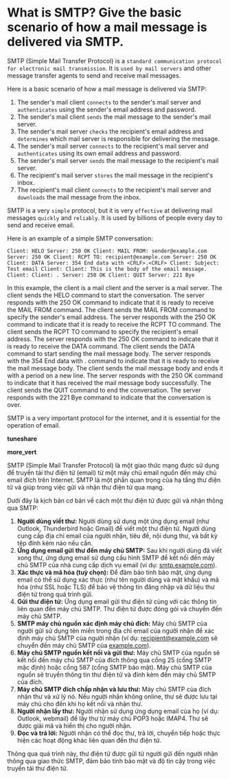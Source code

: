 # What is SMTP? Give the basic scenario of how a mail message is delivered via SMTP.

SMTP (Simple Mail Transfer Protocol) is a `standard communication protocol for electronic mail transmission`. It is `used by mail servers` and other message transfer agents to send and receive mail messages.

Here is a basic scenario of how a mail message is delivered via SMTP:

1. The sender's mail client `connects` to the sender's mail server and `authenticates` using the sender's email address and password.
2. The sender's mail client `sends` the mail message to the sender's mail server.
3. The sender's mail server `checks` the recipient's email address and `determines` which mail server is responsible for delivering the message.
4. The sender's mail server `connects` to the recipient's mail server and `authenticates` using its own email address and password.
5. The sender's mail server `sends` the mail message to the recipient's mail server.
6. The recipient's mail server `stores` the mail message in the recipient's inbox.
7. The recipient's mail client `connects` to the recipient's mail server and `downloads` the mail message from the inbox.

SMTP is a very `simple` protocol, but it is very `effective` at delivering mail messages `quickly` and `reliably`. It is used by billions of people every day to send and receive email.

Here is an example of a simple SMTP conversation:

`Client: HELO
Server: 250 OK
Client: MAIL FROM: sender@example.com
Server: 250 OK
Client: RCPT TO: recipient@example.com
Server: 250 OK
Client: DATA
Server: 354 End data with <CRLF>.<CRLF>
Client: Subject: Test email
Client:
Client: This is the body of the email message.
Client:
Client: .
Server: 250 OK
Client: QUIT
Server: 221 Bye`

In this example, the client is a mail client and the server is a mail server. The client sends the HELO command to start the conversation. The server responds with the 250 OK command to indicate that it is ready to receive the MAIL FROM command. The client sends the MAIL FROM command to specify the sender's email address. The server responds with the 250 OK command to indicate that it is ready to receive the RCPT TO command. The client sends the RCPT TO command to specify the recipient's email address. The server responds with the 250 OK command to indicate that it is ready to receive the DATA command. The client sends the DATA command to start sending the mail message body. The server responds with the 354 End data with <CRLF>.<CRLF> command to indicate that it is ready to receive the mail message body. The client sends the mail message body and ends it with a period on a new line. The server responds with the 250 OK command to indicate that it has received the mail message body successfully. The client sends the QUIT command to end the conversation. The server responds with the 221 Bye command to indicate that the conversation is over.

SMTP is a very important protocol for the internet, and it is essential for the operation of email.

**tuneshare**

**more_vert**

SMTP (Simple Mail Transfer Protocol) là một giao thức mạng được sử dụng để truyền tải thư điện tử (email) từ một máy chủ email nguồn đến máy chủ email đích trên Internet. SMTP là một phần quan trọng của hạ tầng thư điện tử và giúp trong việc gửi và nhận thư điện tử qua mạng.

Dưới đây là kịch bản cơ bản về cách một thư điện tử được gửi và nhận thông qua SMTP:

1. **Người dùng viết thư:** Người dùng sử dụng một ứng dụng email (như Outlook, Thunderbird hoặc Gmail) để viết một thư điện tử. Người dùng cung cấp địa chỉ email của người nhận, tiêu đề, nội dung thư, và bất kỳ tệp đính kèm nào nếu cần.
2. **Ứng dụng email gửi thư đến máy chủ SMTP:** Sau khi người dùng đã viết xong thư, ứng dụng email sử dụng cấu hình SMTP để kết nối đến máy chủ SMTP của nhà cung cấp dịch vụ email (ví dụ: [smtp.example.com](http://smtp.example.com/)).
3. **Xác thực và mã hóa (tuỳ chọn):** Để đảm bảo tính bảo mật, ứng dụng email có thể sử dụng xác thực (như tên người dùng và mật khẩu) và mã hóa (như SSL hoặc TLS) để bảo vệ thông tin đăng nhập và dữ liệu thư điện tử trong quá trình gửi.
4. **Gửi thư điện tử:** Ứng dụng email gửi thư điện tử cùng với các thông tin liên quan đến máy chủ SMTP. Thư điện tử được đóng gói và chuyển đến máy chủ SMTP.
5. **SMTP máy chủ nguồn xác định máy chủ đích:** Máy chủ SMTP của người gửi sử dụng tên miền trong địa chỉ email của người nhận để xác định máy chủ SMTP của người nhận (ví dụ: [recipient@example.com](mailto:recipient@example.com) sẽ chuyển đến máy chủ SMTP của [example.com](http://example.com/)).
6. **Máy chủ SMTP nguồn kết nối và gửi thư:** Máy chủ SMTP của nguồn sẽ kết nối đến máy chủ SMTP của đích thông qua cổng 25 (cổng SMTP mặc định) hoặc cổng 587 (cổng SMTP bảo mật). Máy chủ SMTP của nguồn sẽ truyền thông tin thư điện tử và đính kèm đến máy chủ SMTP của đích.
7. **Máy chủ SMTP đích chấp nhận và lưu thư:** Máy chủ SMTP của đích nhận thư và xử lý nó. Nếu người nhận không online, thư sẽ được lưu tại máy chủ cho đến khi họ kết nối và nhận thư.
8. **Người nhận lấy thư:** Người nhận sử dụng ứng dụng email của họ (ví dụ: Outlook, webmail) để lấy thư từ máy chủ POP3 hoặc IMAP4. Thư sẽ được giải mã và hiển thị cho người nhận.
9. **Đọc và trả lời:** Người nhận có thể đọc thư, trả lời, chuyển tiếp hoặc thực hiện các hoạt động khác liên quan đến thư điện tử.

Thông qua quá trình này, thư điện tử được gửi từ người gửi đến người nhận thông qua giao thức SMTP, đảm bảo tính bảo mật và độ tin cậy trong việc truyền tải thư điện tử.